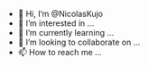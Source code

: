 - 👋 Hi, I’m @NicolasKujo
- 👀 I’m interested in ...
- 🌱 I’m currently learning ...
- 💞️ I’m looking to collaborate on ...
- 📫 How to reach me ...

<!---
NicolasKujo/NicolasKujo is a ✨ special ✨ repository because its `README.md` (this file) appears on your GitHub profile.
You can click the Preview link to take a look at your changes.
--->
